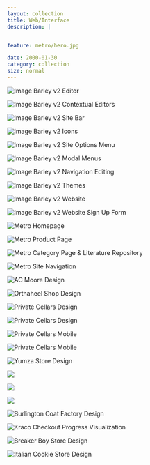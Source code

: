 ```yaml
---
layout: collection
title: Web/Interface
description: |


feature: metro/hero.jpg

date: 2000-01-30
category: collection
size: normal
---
```


![Image Barley v2 Editor]({{site.project_img_path}}b2/editor.jpg)

![Image Barley v2 Contextual Editors]({{site.project_img_path}}b2/editors.jpg)

![Image Barley v2 Site Bar]({{site.project_img_path}}b2/site-bar.jpg)

![Image Barley v2 Icons]({{site.project_img_path}}b2/icons.jpg)

![Image Barley v2 Site Options Menu]({{site.project_img_path}}b2/modal.jpg)

![Image Barley v2 Modal Menus]({{site.project_img_path}}b2/modals.jpg)

![Image Barley v2 Navigation Editing]({{site.project_img_path}}b2/small-modals.jpg)

![Image Barley v2 Themes]({{site.project_img_path}}b2/themes.jpg)

![Image Barley v2 Website]({{site.project_img_path}}b2/site.jpg)

![Image Barley v2 Website Sign Up Form]({{site.project_img_path}}b2/signup.jpg)

![Metro Homepage]({{site.project_img_path}}metro/homepage.jpg)

![Metro Product Page]({{site.project_img_path}}metro/page_a.jpg)

![Metro Category Page & Literature Repository]({{site.project_img_path}}metro/page_b.jpg)

![Metro Site Navigation]({{site.project_img_path}}metro/navbar.jpg)

![AC Moore Design]({{site.project_img_path}}acmoore/ac_pages.jpg)

![Orthaheel Shop Design]({{site.project_img_path}}orthaheel/oh_pages.jpg)

![Private Cellars Design]({{site.project_img_path}}private-cellars/site.jpg)

![Private Cellars Design]({{site.project_img_path}}private-cellars/pages.jpg)

![Private Cellars Mobile]({{site.project_img_path}}private-cellars/mobile.jpg)

![Private Cellars Mobile]({{site.project_img_path}}private-cellars/mobile_pages.jpg)

![Yumza Store Design]({{site.project_img_path}}yumza/hero.jpg)

<p class="half"><img src="{{site.project_img_path}}yumza/yz_prod.jpg"></p>
<p class="half"><img src="{{site.project_img_path}}yumza/yz_popin.jpg"></p>
<p class="half"><img src="{{site.project_img_path}}yumza/yz_block.jpg"></p>

![Burlington Coat Factory Design]({{site.project_img_path}}burlington/bcf_pages.jpg)

![Kraco Checkout Progress Visualization]({{site.project_img_path}}kraco/kr_bar.jpg)

![Breaker Boy Store Design]({{site.project_img_path}}breakerboy/bb_pages.jpg)

![Italian Cookie Store Design]({{site.project_img_path}}ics/ics_pages.jpg)
